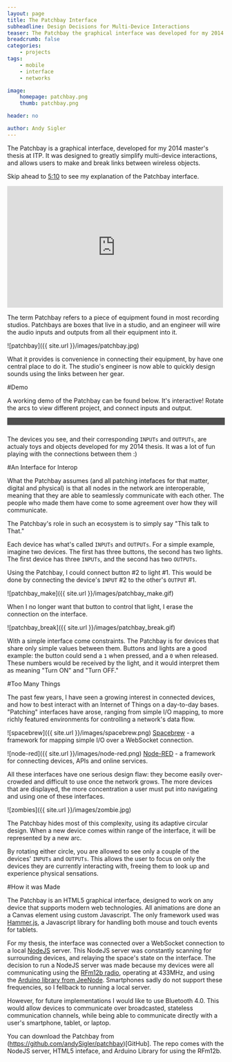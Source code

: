 ```yaml
---
layout: page
title: The Patchbay Interface
subheadline: Design Decisions for Multi-Device Interactions
teaser: The Patchbay the graphical interface was developed for my 2014 master's thesis at ITP. It was designed to greatly simplify multi-device interactions, and allows users to make and break links between wireless objects.
breadcrumb: false
categories:
    - projects
tags:
    - mobile
    - interface
    - networks

image:
    homepage: patchbay.png
    thumb: patchbay.png

header: no

author: Andy Sigler
---
```


<style>
	#routerContainer {
		position:relative;
		display:block-inline;
		background-color:rgb(79,79,79);
	}
	#patchbayTitle {
		color:rgb(79,79,79);
	}
	canvas{
		display:inline;
		position:absolute;
		left:0px;
		top:0px;
	}
</style>

<script type="text/javascript" src="{{ site.url }}/assets/js/patchbay/hammer.min.js"></script>
<script type="text/javascript" src="{{ site.url }}/assets/js/patchbay/websocketStuff.js"></script>
<script type="text/javascript" src="{{ site.url }}/assets/js/patchbay/canvasStuff.js"></script>
<script type="text/javascript" src="{{ site.url }}/assets/js/patchbay/touchStuff.js"></script>
<script type="text/javascript" src="{{ site.url }}/assets/js/patchbay/cord.js"></script>
<script type="text/javascript" src="{{ site.url }}/assets/js/patchbay/port.js"></script>
<script type="text/javascript" src="{{ site.url }}/assets/js/patchbay/arc.js"></script>
<script type="text/javascript" src="{{ site.url }}/assets/js/patchbay/circle.js"></script>
<script type="text/javascript" src="{{ site.url }}/assets/js/patchbay/mouse.js"></script>
<script type="text/javascript" src="{{ site.url }}/assets/js/patchbay/initPatchbay.js"></script>


The Patchbay is a graphical interface, developed for my 2014 master's thesis at ITP. It was designed to greatly simplify multi-device interactions, and allows users to make and break links between wireless objects.

Skip ahead to [5:10](http://vimeo.com/96851567#t=5m10s) to see my explanation of the Patchbay interface.

<iframe src="https://player.vimeo.com/video/96851567" width="500" height="281" frameborder="0" webkitallowfullscreen mozallowfullscreen allowfullscreen style="width:100%;max-width:500px;"></iframe>

The term Patchbay refers to a piece of equipment found in most recording studios. Patchbays are boxes that live in a studio, and an engineer will wire the audio inputs and outputs from all their equipment into it.

![patchbay]({{ site.url }}/images/patchbay.jpg)

What it provides is convenience in connecting their equipment, by have one central place to do it. The studio's engineer is now able to quickly design sounds using the links between her gear.

#Demo

A working demo of the Patchbay can be found below. It's interactive! Rotate the arcs to view different project, and connect inputs and output.

<div id="routerContainer" style="margin-bottom:1.5rem">
	<div id="patchbayTitle">PatchBay</div>
	<canvas id="canvas"></canvas>
</div>

The devices you see, and their corresponding <code>INPUTs</code> and <code>OUTPUTs</code>, are actualy toys and objects developed for my 2014 thesis. It was a lot of fun playing with the connections between them :)

#An Interface for Interop

What the Patchbay assumes (and all patching intefaces for that matter, digital and physical) is that all nodes in the network are interoperable, meaning that they are able to seamlessly communicate with each other. The people who made them have come to some agreement over how they will communicate.

The Patchbay's role in such an ecosystem is to simply say "This talk to That."

Each device has what's called <code>INPUTs</code> and <code>OUTPUTs</code>. For a simple example, imagine two devices. The first has three buttons, the second has two lights. The first device has three <code>INPUTs</code>, and the second has two <code>OUTPUTs</code>.

Using the Patchbay, I could connect button #2 to light #1. This would be done by connecting the device's <code>INPUT</code> #2 to the other's <code>OUTPUT</code> #1.

![patchbay_make]({{ site.url }}/images/patchbay_make.gif)

When I no longer want that button to control that light, I erase the connection on the interface.

![patchbay_break]({{ site.url }}/images/patchbay_break.gif)

With a simple interface come constraints. The Patchbay is for devices that share only simple values between them. Buttons and lights are a good example: the button could send a <code>1</code> when pressed, and a <code>0</code> when released. These numbers would be received by the light, and it would interpret them as meaning "Turn ON" and "Turn OFF."

#Too Many Things

The past few years, I have seen a growing interest in connected devices, and how to best interact with an Internet of Things on a day-to-day bases. "Patching" interfaces have arose, ranging from simple I/O mapping, to more richly featured environments for controlling a network's data flow.

![spacebrew]({{ site.url }}/images/spacebrew.png)
[Spacebrew](http://docs.spacebrew.cc/) - a framework for mapping simple I/O over a WebSocket connection.

![node-red]({{ site.url }}/images/node-red.png)
[Node-RED](http://docs.spacebrew.cc/) - a framework for connecting devices, APIs and online services.

All these interfaces have one serious design flaw: they become easily over-crowded and difficult to use once the network grows. The more devices that are displayed, the more concentration a user must put into navigating and using one of these interfaces.

![zombies]({{ site.url }}/images/zombie.jpg)

The Patchbay hides most of this complexity, using its adaptive circular design. When a new device comes within range of the interface, it will be represented by a new arc.

By rotating either circle, you are allowed to see only a couple of the devices' <code>INPUTs</code> and <code>OUTPUTs</code>. This allows the user to focus on only the devices they are currently interacting with, freeing them to look up and experience physical sensations.

#How it was Made

The Patchbay is an HTML5 graphical interface, designed to work on any device that supports modern web technologies. All animations are done an a Canvas element using custom Javascript. The only framework used was [Hammer.js](http://hammerjs.github.io/), a Javascript library for handling both mouse and touch events for tablets.

For my thesis, the interface was connected over a WebSocket connection to a local [NodeJS](http://nodejs.org/) server. This NodeJS server was constantly scanning for surrounding devices, and relaying the space's state on the interface. The decision to run a NodeJS server was made because my devices were all communicating using the [RFm12b radio](http://www.hoperf.com/rf/fsk_module/RFM12B.htm), operating at 433MHz, and using the [Arduino library from JeeNode](https://github.com/jcw/jeelib). Smartphones sadly do not support these frequencies, so I fellback to running a local server.

However, for future implementations I would like to use Bluetooth 4.0. This would allow devices to communicate over broadcasted, stateless communication channels, while being able to communicate directly with a user's smartphone, tablet, or laptop.

You can download the Patchbay from (https://github.com/andySigler/patchbay)[GitHub]. The repo comes with the NodeJS server, HTML5 inteface, and Arduino Library for using the RFm12b.
